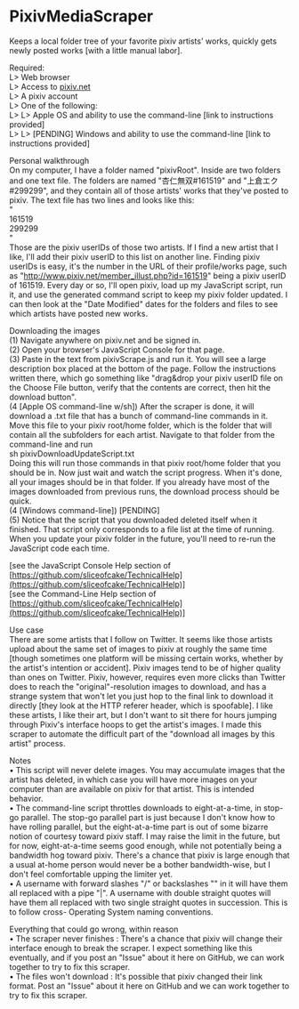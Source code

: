 # PixivMediaScraper  
Keeps a local folder tree of your favorite pixiv artists' works, quickly gets newly posted works [with a little manual labor].
  
Required:  
L> Web browser  
L> Access to [pixiv.net](pixiv.net)  
L> A pixiv account  
L> One of the following:  
L> L> Apple OS and ability to use the command-line [link to instructions provided]  
L> L> [PENDING] Windows and ability to use the command-line [link to instructions provided]  
  
Personal walkthrough  
On my computer, I have a folder named "pixivRoot". Inside are two folders and one text file. The folders are named "杏仁無双#161519" and "上倉エク#299299", and they contain all of those artists' works that they've posted to pixiv. The text file has two lines and looks like this:  
"  
161519  
299299  
"  
Those are the pixiv userIDs of those two artists. If I find a new artist that I like, I'll add their pixiv userID to this list on another line. Finding pixiv userIDs is easy, it's the number in the URL of their profile/works page, such as "http://www.pixiv.net/member_illust.php?id=161519" being a pixiv userID of 161519. Every day or so, I'll open pixiv, load up my JavaScript script, run it, and use the generated command script to keep my pixiv folder updated. I can then look at the "Date Modified" dates for the folders and files to see which artists have posted new works.  
  
Downloading the images  
(1) Navigate anywhere on pixiv.net and be signed in.  
(2) Open your browser's JavaScript Console for that page.  
(3) Paste in the text from pixivScrape.js and run it. You will see a large description box placed at the bottom of the page. Follow the instructions written there, which go something like "drag&drop your pixiv userID file on the Choose File button, verify that the contents are correct, then hit the download button".  
(4 [Apple OS command-line w/sh]) After the scraper is done, it will download a .txt file that has a bunch of command-line commands in it. Move this file to your pixiv root/home folder, which is the folder that will contain all the subfolders for each artist. Navigate to that folder from the command-line and run  
sh pixivDownloadUpdateScript.txt  
Doing this will run those commands in that pixiv root/home folder that you should be in. Now just wait and watch the script progress. When it's done, all your images should be in that folder. If you already have most of the images downloaded from previous runs, the download process should be quick.  
(4 [Windows command-line]) [PENDING\]  
(5) Notice that the script that you downloaded deleted itself when it finished. That script only corresponds to a file list at the time of running. When you update your pixiv folder in the future, you'll need to re-run the JavaScript code each time.  
  
[see the JavaScript Console Help section of [https://github.com/sliceofcake/TechnicalHelp](https://github.com/sliceofcake/TechnicalHelp)]  
[see the Command-Line Help section of [https://github.com/sliceofcake/TechnicalHelp](https://github.com/sliceofcake/TechnicalHelp)]  
  
Use case  
There are some artists that I follow on Twitter. It seems like those artists upload about the same set of images to pixiv at roughly the same time [though sometimes one platform will be missing certain works, whether by the artist's intention or accident]. Pixiv images tend to be of higher quality than ones on Twitter. Pixiv, however, requires even more clicks than Twitter does to reach the "original"-resolution images to download, and has a strange system that won't let you just hop to the final link to download it directly [they look at the HTTP referer header, which is spoofable]. I like these artists, I like their art, but I don't want to sit there for hours jumping through Pixiv's interface hoops to get the artist's images. I made this scraper to automate the difficult part of the "download all images by this artist" process.  
  
Notes  
• This script will never delete images. You may accumulate images that the artist has deleted, in which case you will have more images on your computer than are available on pixiv for that artist. This is intended behavior.  
• The command-line script throttles downloads to eight-at-a-time, in stop-go parallel. The stop-go parallel part is just because I don't know how to have rolling parallel, but the eight-at-a-time part is out of some bizarre notion of courtesy toward pixiv staff. I may raise the limit in the future, but for now, eight-at-a-time seems good enough, while not potentially being a bandwidth hog toward pixiv. There's a chance that pixiv is large enough that a usual at-home person would never be a bother bandwidth-wise, but I don't feel comfortable upping the limiter yet.  
• A username with forward slashes "/" or backslashes "\" in it will have them all replaced with a pipe "|". A username with double straight quotes will have them all replaced with two single straight quotes in succession. This is to follow cross- Operating System naming conventions.  
  
Everything that could go wrong, within reason  
• The scraper never finishes : There's a chance that pixiv will change their interface enough to break the scraper. I expect something like this eventually, and if you post an "Issue" about it here on GitHub, we can work together to try to fix this scraper.  
• The files won't download : It's possible that pixiv changed their link format. Post an "Issue" about it here on GitHub and we can work together to try to fix this scraper.  